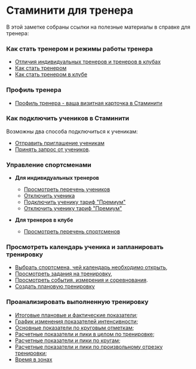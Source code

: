 # Стаминити для тренера

В этой заметке собраны ссылки на полезные материалы в справке для тренера: 

### Как стать тренером и режимы работы тренера
* [Отличия индивидуальных тренеров и тренеров в клубах](/coaches/coaches-and-club-coaches.md#coachtypes)
* [Как стать тренером](/coaches/coaches-and-club-coaches.md#coach)
* [Как стать тренером в клубе](/coaches/coaches-and-club-coaches.md#clubcoach)

### Профиль тренера
* [Профиль тренера - ваша визитная карточка в Стаминити](/coaches/coach-profile.md)

### Как подключить учеников в Стаминити
Возможны два способа подключиться к ученикам:
* [Отправить приглашение ученикам](/coaches/add-athletes.md#inviteathletes)
* [Принять запрос от учеников](/coaches/add-athletes.md#acceptrequest). 


### Управление спортсменами

* **Для индивидуальных тренеров**
  * [Просмотреть перечень учеников](/coaches/athlete-management.md#athletelist)
  * [Отключить ученика](/coaches/athlete-management.md#removeathlete)
  * [Подключить ученику тариф "Премиум"](/coaches/athlete-management.md#addpremium)
  * [Отключить ученику тариф "Премиум"](/coaches/athlete-management.md#removepremium)
  
* **Для тренеров в клубе**
  * [Просмотреть перечень спортсменов](/coaches/athlete-management.md#athletelist)


### Просмотреть календарь ученика и запланировать тренировку
* [Выбрать спортсмена, чей календарь необходимо открыть](/basics/calendar.md#athletecalendar),
* [Просмотреть задания на тренировку](/basics/calendar.md#activities),
* [Просмотреть события, измерения и соревнования](/basics/calendar.md#items).
* [Создать плановую тренировку](/basics/create-plan-activity.md)

### Проанализировать выполненную тренировку
 * [Итоговые плановые и фактические показатели](/basics/analyse-detailed-activity.md#planfact);
 * [График изменения показателей интенсивности](/basics/analyse-detailed-activity.md#measurementchart);
 * [Основные показатели по круговым отметкам](/basics/analyse-detailed-activity.md#laps);
 * [Расчетные показатели и пики в целом по тренировке](/basics/analyse-detailed-activity.md#metrics);
 * [Расчетные показатели и пики по кругам](/basics/analyse-detailed-activity.md#lapmetrics);
 * [Расчетные показатели и пики по произвольному отрезку тренировки](/basics/analyse-detailed-activity.md#intervalmetrics);
 * [Время в зонах](/basics/analyse-detailed-activity.md#timeinzone)



